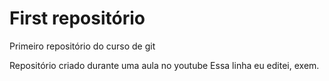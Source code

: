 # First repositório
 Primeiro repositório do curso de git

Repositório criado durante uma aula no youtube
Essa linha eu editei, exem.
